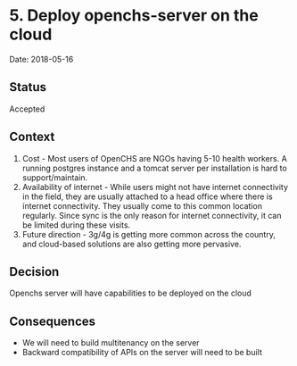 # 5. Deploy openchs-server on the cloud

Date: 2018-05-16

## Status

Accepted

## Context

1. Cost - Most users of OpenCHS are NGOs having 5-10 health workers. A running postgres instance and a tomcat server per installation is hard to support/maintain. 
2. Availability of internet - While users might not have internet connectivity in the field, they are usually attached to a head office where there is internet connectivity. They usually come to this common location regularly. Since sync is the only reason for internet connectivity, it can be limited during these visits. 
3. Future direction - 3g/4g is getting more common across the country, and cloud-based solutions are also getting more pervasive. 

## Decision

Openchs server will have capabilities to be deployed on the cloud

## Consequences

 - We will need to build multitenancy on the server
 - Backward compatibility of APIs on the server will need to be built
